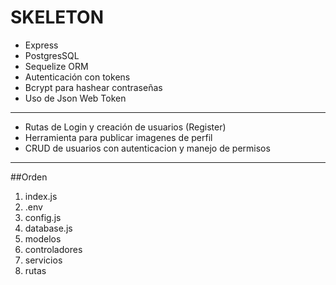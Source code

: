# SKELETON

- Express
- PostgresSQL
- Sequelize ORM
- Autenticación con tokens
- Bcrypt para hashear contraseñas
- Uso de Json Web Token

---

- Rutas de Login y creación de usuarios (Register)
- Herramienta para publicar imagenes de perfil
- CRUD de usuarios con autenticacion y manejo de permisos

---

##Orden
1. index.js
2. .env
3. config.js
4. database.js
5. modelos
6. controladores
7. servicios
8. rutas
